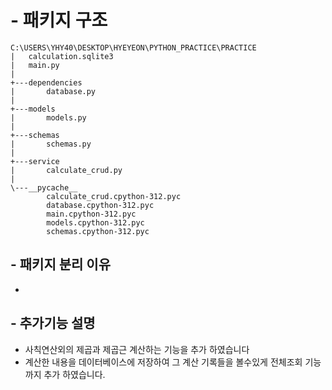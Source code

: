 # - 패키지 구조
```
C:\USERS\YHY40\DESKTOP\HYEYEON\PYTHON_PRACTICE\PRACTICE
|   calculation.sqlite3
|   main.py
|
+---dependencies
|       database.py
|
+---models
|       models.py
|
+---schemas
|       schemas.py
|
+---service
|       calculate_crud.py
|
\---__pycache__
        calculate_crud.cpython-312.pyc
        database.cpython-312.pyc
        main.cpython-312.pyc
        models.cpython-312.pyc
        schemas.cpython-312.pyc
```
## - 패키지 분리 이유
- 
  
## - 추가기능 설명
- 사칙연산외의 제곱과 제곱근 계산하는 기능을 추가 하였습니다
- 계산한 내용을 데이터베이스에 저장하여 그 계산 기록들을 볼수있게 전체조회 기능까지 추가 하였습니다.
  
